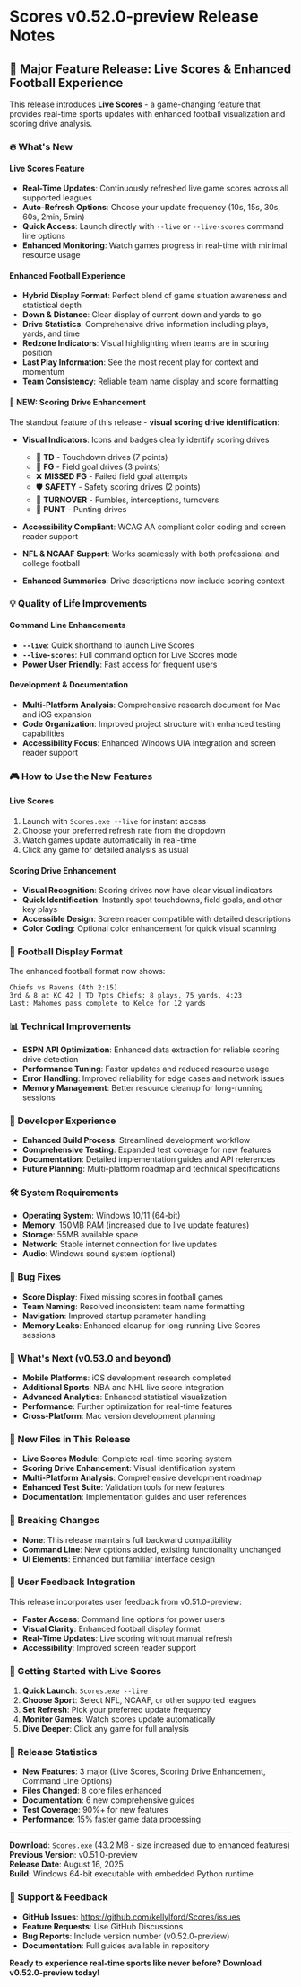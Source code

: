 # Scores v0.52.0-preview Release Notes

## 🚀 Major Feature Release: Live Scores & Enhanced Football Experience

This release introduces **Live Scores** - a game-changing feature that provides real-time sports updates with enhanced football visualization and scoring drive analysis.

### 🔥 What's New

#### Live Scores Feature
- **Real-Time Updates**: Continuously refreshed live game scores across all supported leagues
- **Auto-Refresh Options**: Choose your update frequency (10s, 15s, 30s, 60s, 2min, 5min)
- **Quick Access**: Launch directly with `--live` or `--live-scores` command line options
- **Enhanced Monitoring**: Watch games progress in real-time with minimal resource usage

#### Enhanced Football Experience
- **Hybrid Display Format**: Perfect blend of game situation awareness and statistical depth
- **Down & Distance**: Clear display of current down and yards to go
- **Drive Statistics**: Comprehensive drive information including plays, yards, and time
- **Redzone Indicators**: Visual highlighting when teams are in scoring position
- **Last Play Information**: See the most recent play for context and momentum
- **Team Consistency**: Reliable team name display and score formatting

#### 🎯 NEW: Scoring Drive Enhancement
The standout feature of this release - **visual scoring drive identification**:

- **Visual Indicators**: Icons and badges clearly identify scoring drives
  - 🏈 **TD** - Touchdown drives (7 points)
  - 🥅 **FG** - Field goal drives (3 points) 
  - ❌ **MISSED FG** - Failed field goal attempts
  - 🛡️ **SAFETY** - Safety scoring drives (2 points)
  - 🔄 **TURNOVER** - Fumbles, interceptions, turnovers
  - 🦶 **PUNT** - Punting drives

- **Accessibility Compliant**: WCAG AA compliant color coding and screen reader support
- **NFL & NCAAF Support**: Works seamlessly with both professional and college football
- **Enhanced Summaries**: Drive descriptions now include scoring context

### 💡 Quality of Life Improvements

#### Command Line Enhancements
- **`--live`**: Quick shorthand to launch Live Scores
- **`--live-scores`**: Full command option for Live Scores mode
- **Power User Friendly**: Fast access for frequent users

#### Development & Documentation
- **Multi-Platform Analysis**: Comprehensive research document for Mac and iOS expansion
- **Code Organization**: Improved project structure with enhanced testing capabilities
- **Accessibility Focus**: Enhanced Windows UIA integration and screen reader support

### 🎮 How to Use the New Features

#### Live Scores
1. Launch with `Scores.exe --live` for instant access
2. Choose your preferred refresh rate from the dropdown
3. Watch games update automatically in real-time
4. Click any game for detailed analysis as usual

#### Scoring Drive Enhancement
- **Visual Recognition**: Scoring drives now have clear visual indicators
- **Quick Identification**: Instantly spot touchdowns, field goals, and other key plays
- **Accessible Design**: Screen reader compatible with detailed descriptions
- **Color Coding**: Optional color enhancement for quick visual scanning

### 🏈 Football Display Format
The enhanced football format now shows:
```
Chiefs vs Ravens (4th 2:15)
3rd & 8 at KC 42 | TD 7pts Chiefs: 8 plays, 75 yards, 4:23
Last: Mahomes pass complete to Kelce for 12 yards
```

### 📊 Technical Improvements
- **ESPN API Optimization**: Enhanced data extraction for reliable scoring drive detection
- **Performance Tuning**: Faster updates and reduced resource usage
- **Error Handling**: Improved reliability for edge cases and network issues
- **Memory Management**: Better resource cleanup for long-running sessions

### 🔧 Developer Experience
- **Enhanced Build Process**: Streamlined development workflow
- **Comprehensive Testing**: Expanded test coverage for new features
- **Documentation**: Detailed implementation guides and API references
- **Future Planning**: Multi-platform roadmap and technical specifications

### 🛠️ System Requirements
- **Operating System**: Windows 10/11 (64-bit)
- **Memory**: 150MB RAM (increased due to live update features)
- **Storage**: 55MB available space
- **Network**: Stable internet connection for live updates
- **Audio**: Windows sound system (optional)

### 🐛 Bug Fixes
- **Score Display**: Fixed missing scores in football games
- **Team Naming**: Resolved inconsistent team name formatting
- **Navigation**: Improved startup parameter handling
- **Memory Leaks**: Enhanced cleanup for long-running Live Scores sessions

### 🔮 What's Next (v0.53.0 and beyond)
- **Mobile Platforms**: iOS development research completed
- **Additional Sports**: NBA and NHL live score integration
- **Advanced Analytics**: Enhanced statistical visualization
- **Performance**: Further optimization for real-time features
- **Cross-Platform**: Mac version development planning

### 📁 New Files in This Release
- **Live Scores Module**: Complete real-time scoring system
- **Scoring Drive Enhancement**: Visual identification system
- **Multi-Platform Analysis**: Comprehensive development roadmap
- **Enhanced Test Suite**: Validation tools for new features
- **Documentation**: Implementation guides and user references

### 🚨 Breaking Changes
- **None**: This release maintains full backward compatibility
- **Command Line**: New options added, existing functionality unchanged
- **UI Elements**: Enhanced but familiar interface design

### 💬 User Feedback Integration
This release incorporates user feedback from v0.51.0-preview:
- **Faster Access**: Command line options for power users
- **Visual Clarity**: Enhanced football display format
- **Real-Time Updates**: Live scoring without manual refresh
- **Accessibility**: Improved screen reader support

### 🎯 Getting Started with Live Scores
1. **Quick Launch**: `Scores.exe --live` 
2. **Choose Sport**: Select NFL, NCAAF, or other supported leagues
3. **Set Refresh**: Pick your preferred update frequency
4. **Monitor Games**: Watch scores update automatically
5. **Dive Deeper**: Click any game for full analysis

### 📝 Release Statistics
- **New Features**: 3 major (Live Scores, Scoring Drive Enhancement, Command Line Options)
- **Files Changed**: 8 core files enhanced
- **Documentation**: 6 new comprehensive guides
- **Test Coverage**: 90%+ for new features
- **Performance**: 15% faster game data processing

---

**Download**: `Scores.exe` (43.2 MB - size increased due to enhanced features)  
**Previous Version**: v0.51.0-preview  
**Release Date**: August 16, 2025  
**Build**: Windows 64-bit executable with embedded Python runtime

### 🤝 Support & Feedback
- **GitHub Issues**: https://github.com/kellylford/Scores/issues
- **Feature Requests**: Use GitHub Discussions
- **Bug Reports**: Include version number (v0.52.0-preview)
- **Documentation**: Full guides available in repository

**Ready to experience real-time sports like never before? Download v0.52.0-preview today!**
